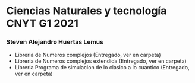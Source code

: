 # Ciencias Naturales y tecnología CNYT G1 2021

### Steven Alejandro Huertas Lemus

* Libreria de Numeros complejos (Entregado, ver en carpeta)
* Libreria de Numeros complejos extendida (Entregado, ver en carpeta)
* Libreria Programa de simulacion de lo clasico a lo cuantico (Entregado, ver en carpeta)

